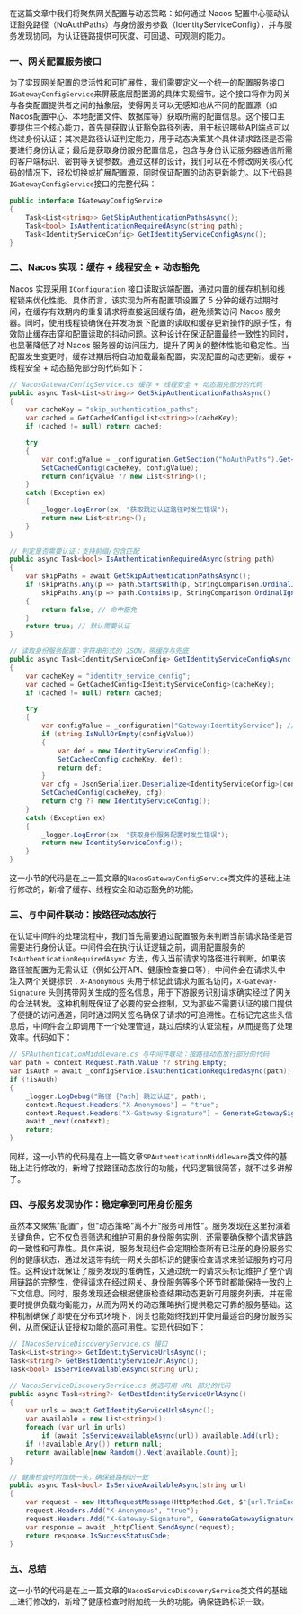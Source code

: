 在这篇文章中我们将聚焦网关配置与动态策略：如何通过 Nacos 配置中心驱动认证豁免路径（NoAuthPaths）与身份服务参数（IdentityServiceConfig），并与服务发现协同，为认证链路提供可灰度、可回退、可观测的能力。

### 一、网关配置服务接口
为了实现网关配置的灵活性和可扩展性，我们需要定义一个统一的配置服务接口`IGatewayConfigService`来屏蔽底层配置源的具体实现细节。这个接口将作为网关与各类配置提供者之间的抽象层，使得网关可以无感知地从不同的配置源（如Nacos配置中心、本地配置文件、数据库等）获取所需的配置信息。这个接口主要提供三个核心能力，首先是获取认证豁免路径列表，用于标识哪些API端点可以绕过身份认证；其次是路径认证判定能力，用于动态决策某个具体请求路径是否需要进行身份认证；最后是获取身份服务配置信息，包含与身份认证服务器通信所需的客户端标识、密钥等关键参数。通过这样的设计，我们可以在不修改网关核心代码的情况下，轻松切换或扩展配置源，同时保证配置的动态更新能力。以下代码是`IGatewayConfigService`接口的完整代码：

```csharp
public interface IGatewayConfigService
{
    Task<List<string>> GetSkipAuthenticationPathsAsync();
    Task<bool> IsAuthenticationRequiredAsync(string path);
    Task<IdentityServiceConfig> GetIdentityServiceConfigAsync();
}
```

### 二、Nacos 实现：缓存 + 线程安全 + 动态豁免
Nacos 实现采用 `IConfiguration` 接口读取远端配置，通过内置的缓存机制和线程锁来优化性能。具体而言，该实现为所有配置项设置了 5 分钟的缓存过期时间，在缓存有效期内的重复请求将直接返回缓存值，避免频繁访问 Nacos 服务器。同时，使用线程锁确保在并发场景下配置的读取和缓存更新操作的原子性，有效防止缓存击穿和配置读取的抖动问题。这种设计在保证配置最终一致性的同时，也显著降低了对 Nacos 服务器的访问压力，提升了网关的整体性能和稳定性。当配置发生变更时，缓存过期后将自动加载最新配置，实现配置的动态更新。缓存 + 线程安全 + 动态豁免部分的代码如下：

```csharp
// NacosGatewayConfigService.cs 缓存 + 线程安全 + 动态豁免部分的代码
public async Task<List<string>> GetSkipAuthenticationPathsAsync()
{
    var cacheKey = "skip_authentication_paths";
    var cached = GetCachedConfig<List<string>>(cacheKey);
    if (cached != null) return cached;

    try
    {
        var configValue = _configuration.GetSection("NoAuthPaths").Get<List<string>>();
        SetCachedConfig(cacheKey, configValue);
        return configValue ?? new List<string>();
    }
    catch (Exception ex)
    {
        _logger.LogError(ex, "获取跳过认证路径时发生错误");
        return new List<string>();
    }
}

// 判定是否需要认证：支持前缀/包含匹配
public async Task<bool> IsAuthenticationRequiredAsync(string path)
{
    var skipPaths = await GetSkipAuthenticationPathsAsync();
    if (skipPaths.Any(p => path.StartsWith(p, StringComparison.OrdinalIgnoreCase)) ||
        skipPaths.Any(p => path.Contains(p, StringComparison.OrdinalIgnoreCase)))
    {
        return false; // 命中豁免
    }
    return true; // 默认需要认证
}

// 读取身份服务配置：字符串形式的 JSON，带缓存与兜底
public async Task<IdentityServiceConfig> GetIdentityServiceConfigAsync()
{
    var cacheKey = "identity_service_config";
    var cached = GetCachedConfig<IdentityServiceConfig>(cacheKey);
    if (cached != null) return cached;

    try
    {
        var configValue = _configuration["Gateway:IdentityService"]; // JSON 字符串
        if (string.IsNullOrEmpty(configValue))
        {
            var def = new IdentityServiceConfig();
            SetCachedConfig(cacheKey, def);
            return def;
        }
        var cfg = JsonSerializer.Deserialize<IdentityServiceConfig>(configValue);
        SetCachedConfig(cacheKey, cfg);
        return cfg ?? new IdentityServiceConfig();
    }
    catch (Exception ex)
    {
        _logger.LogError(ex, "获取身份服务配置时发生错误");
        return new IdentityServiceConfig();
    }
}
```
这一小节的代码是在上一篇文章的`NacosGatewayConfigService`类文件的基础上进行修改的，新增了缓存、线程安全和动态豁免的功能。

### 三、与中间件联动：按路径动态放行
在认证中间件的处理流程中，我们首先需要通过配置服务来判断当前请求路径是否需要进行身份认证。中间件会在执行认证逻辑之前，调用配置服务的 `IsAuthenticationRequiredAsync` 方法，传入当前请求的路径进行判断。如果该路径被配置为无需认证（例如公开API、健康检查接口等），中间件会在请求头中注入两个关键标识：`X-Anonymous` 头用于标记此请求为匿名访问，`X-Gateway-Signature` 头则携带网关生成的签名信息，用于下游服务识别请求确实经过了网关的合法转发。这种机制既保证了必要的安全控制，又为那些不需要认证的接口提供了便捷的访问通道，同时通过网关签名确保了请求的可追溯性。在标记完这些头信息后，中间件会立即调用下一个处理管道，跳过后续的认证流程，从而提高了处理效率。代码如下：

```csharp
// SPAuthenticationMiddleware.cs 与中间件联动：按路径动态放行部分的代码
var path = context.Request.Path.Value ?? string.Empty;
var isAuth = await _configService.IsAuthenticationRequiredAsync(path);
if (!isAuth)
{
    _logger.LogDebug("路径 {Path} 跳过认证", path);
    context.Request.Headers["X-Anonymous"] = "true";
    context.Request.Headers["X-Gateway-Signature"] = GenerateGatewaySignature();
    await _next(context);
    return;
}
```
同样，这一小节的代码是在上一篇文章`SPAuthenticationMiddleware`类文件的基础上进行修改的，新增了按路径动态放行的功能，代码逻辑很简答，就不过多讲解了。

### 四、与服务发现协作：稳定拿到可用身份服务
虽然本文聚焦"配置"，但"动态策略"离不开"服务可用性"。服务发现在这里扮演着关键角色，它不仅负责筛选和维护可用的身份服务实例，还需要确保整个请求链路的一致性和可靠性。具体来说，服务发现组件会定期检查所有已注册的身份服务实例的健康状态，通过发送带有统一网关头部标识的健康检查请求来验证服务的可用性。这种设计既保证了服务发现的准确性，又通过统一的请求头标记维护了整个调用链路的完整性，使得请求在经过网关、身份服务等多个环节时都能保持一致的上下文信息。同时，服务发现还会根据健康检查结果动态更新可用服务列表，并在需要时提供负载均衡能力，从而为网关的动态策略执行提供稳定可靠的服务基础。这种机制确保了即使在分布式环境下，网关也能始终找到并使用最适合的身份服务实例，从而保证认证授权功能的高可用性。实现代码如下：

```csharp
// INacosServiceDiscoveryService.cs 接口
Task<List<string>> GetIdentityServiceUrlsAsync();
Task<string?> GetBestIdentityServiceUrlAsync();
Task<bool> IsServiceAvailableAsync(string url);

// NacosServiceDiscoveryService.cs 挑选可用 URL 部分的代码
public async Task<string?> GetBestIdentityServiceUrlAsync()
{
    var urls = await GetIdentityServiceUrlsAsync();
    var available = new List<string>();
    foreach (var url in urls)
        if (await IsServiceAvailableAsync(url)) available.Add(url);
    if (!available.Any()) return null;
    return available[new Random().Next(available.Count)];
}

// 健康检查时附加统一头，确保链路标识一致
public async Task<bool> IsServiceAvailableAsync(string url)
{
    var request = new HttpRequestMessage(HttpMethod.Get, $"{url.TrimEnd('/')}/.well-known/openid_configuration");
    request.Headers.Add("X-Anonymous", "true");
    request.Headers.Add("X-Gateway-Signature", GenerateGatewaySignature());
    var response = await _httpClient.SendAsync(request);
    return response.IsSuccessStatusCode;
}
```

### 五、总结
这一小节的代码是在上一篇文章的`NacosServiceDiscoveryService`类文件的基础上进行修改的，新增了健康检查时附加统一头的功能，确保链路标识一致。
